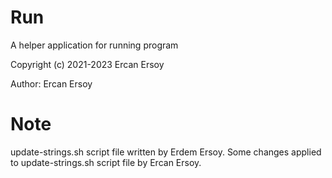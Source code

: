 # Run

A helper application for running program

Copyright (c) 2021-2023 Ercan Ersoy

Author: Ercan Ersoy

# Note

update-strings.sh script file written by Erdem Ersoy. Some changes applied to update-strings.sh script file by Ercan Ersoy.

